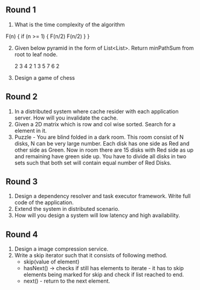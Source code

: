 
## Round 1
1. What is the time complexity of the algorithm 

F(n) {
  if (n >= 1) {
    F(n/2)
    F(n/2)
  }
}

2. Given below pyramid in the form of List<List<Integer>>. Return minPathSum from root to leaf node. 
  
     2
    3  4
   2  1  3
  5  7  6  2
  
 3. Design a game of chess
 
 ## Round 2
 
 1. In a distributed system where cache resider with each application server. How will you invalidate the cache. 
 2. Given a 2D matrix which is row and col wise sorted. Search for a element in it. 
 3. Puzzle - You are blind folded in a dark room. This room consist of N disks, N can be very large number. Each disk has one side as Red and other side as Green. Now in room there are 15 disks with Red side as up and remaining have green side up. You have to divide all disks in two sets such that both set will contain equal number of Red Disks. 
 
 ## Round 3
 
 1. Design a dependency resolver and task executor framework. Write full code of the application.  
 2. Extend the system in distributed scenario. 
 3. How will you design a system will low latency and high availability.
 
 ##  Round 4
 1. Design a image compression service. 
 2. Write a skip iterator such that it consists of following method.
    - skip(value of element)
    - hasNext() -> checks if still has elements to iterate - it has to skip elements being marked for skip and check if list reached to end. 
    - next() - return to the next element. 
